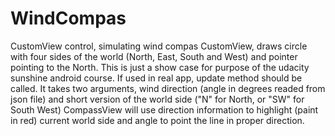 # WindCompas
CustomView control, simulating wind compas
CustomView, draws circle with four sides of the world (North, East, South and West) and pointer pointing to the North. 
This is just a show case for purpose of the udacity sunshine android course.
If used in real app, update method should be called. It takes two arguments, wind direction (angle in degrees readed from json file) and short version of the world side ("N" for North, or "SW" for South West)
CompassView will use direction information to highlight (paint in red) current world side and angle to point the line in proper direction.
